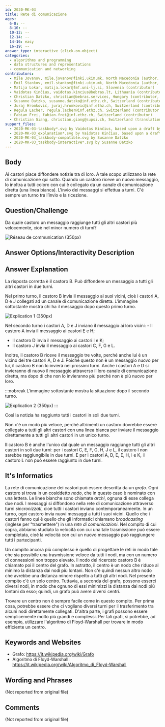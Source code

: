 ```yaml
---
id: 2020-MK-03
title: Rete di comunicazione
ages:
  6-8: --
  8-10: --
  10-12: --
  12-14: --
  14-16: easy
  16-19: --
answer_type: interactive (click-on-object)
categories:
  - algorithms and programming
  - data structures and representations
  - communication and networking
contributors:
  - Mile Jovanov, mile.jovanov@finki.ukim.mk, North Macedonia (author, graphics)
  - Emil Stankov, emil.stankov@finki.ukim.mk, North Macedonia (author, graphics)
  - Matija Lokar, matija.lokar@fmf.uni-lj.si, Slovenia (contributor)
  - Vaidotas Kinčius, vaidotas.kincius@bebras.lt, Lithuania (contributor, graphics)
  - Christian Datzko, christian@bebras.services, Hungary (contributor, graphics)
  - Susanne Datzko, susanne.datzko@inf.ethz.ch, Switzerland (contributor, graphics)
  - Juraj Hromkovič, juraj.hromkovic@inf.ethz.ch, Switzerland (contributor)
  - Regula Lacher, regula.lacher@inf.ethz.ch, Switzerland (contributor, translation from English into German)
  - Fabian Frei, fabian.frei@inf.ethz.ch, Switzerland (contributor)
  - Christian Giang, christian.giang@supsi.ch, Switzerland (translation from German into Italian)
support_files:
  - 2020-MK-03-taskbody*.svg by Vaidotas Kinčius, based upon a draft by Mile Jovanov and Emil Stankov, improved by Susanne Datzko
  - 2020-MK-03_explanation*.svg by Vaidotas Kinčius, based upon a draft by Christian Datzko
  - 2020-MK-03_taskbody-compatible.svg by Susanne Datzko
  - 2020-MK-03_taskbody-interactive*.svg by Susanne Datzko
---
```



## Body

Ai castori piace diffondere notizie tra di loro. A tale scopo utilizzano la rete di comunicazione qui sotto. Quando un castoro riceve un nuovo messaggio, lo inoltra a tutti coloro con cui è collegato da un canale di comunicazione diretta (una linea bianca). L'invio dei messaggi si effettua a turni. C'è sempre un turno tra l’invio e la ricezione.


## Question/Challenge

Da quale castoro un messaggio raggiunge tutti gli altri castori più velocemente, cioè nel minor numero di turni?

![](graphics/2020-MK-03_taskbody-compatible.svg "Réseau de communication (350px)")


## Answer Options/Interactivity Description

<!-- empty -->


## Answer Explanation

La risposta corretta è il castoro B. Può diffondere un messaggio a tutti gli altri castori in due turni.

Nel primo turno, il castoro B invia il messaggio ai suoi vicini, cioè i castori A, D e J collegati ad un canale di comunicazione diretta. L'immagine sottostante mostra chi ha il messaggio dopo questo primo turno.

![](graphics/2020-MK-03_explanation1-compatible.svg "Explication 1 (350px)")

Nel secondo turno i castori A, D e J inviano il messaggio ai loro vicini: - Il castoro A invia il messaggio ai castori E e H;
 - Il castoro D invia il messaggio ai castori I e K;
 - Il castoro J invia il messaggio ai castori C, F, G e L.

Inoltre, il castoro B riceve il messaggio tre volte, perché anche lui è un vicino dei tre castori A, D e J. Poiché questo non è un messaggio nuovo per lui, il castoro B non lo invierà nei prossimi turni. Anche i castori A e D si invieranno di nuovo il messaggio attraverso il loro canale di comunicazione diretta, ma dopo di che non lo invieranno più perché non è più nuovo per loro.

:::nobreak
L'immagine sottostante mostra la situazione dopo il secondo turno. 

![](graphics/2020-MK-03_explanation2-compatible.svg "Explication 2 (350px)")
:::

Così la notizia ha raggiunto tutti i castori in soli due turni. 

Non c'è un modo più veloce, perché altrimenti un castoro dovrebbe essere collegato a tutti gli altri castori con una linea bianca per inviare il messaggio direttamente a tutti gli altri castori in un unico turno.

Il castoro B è anche l'unico dal quale un messaggio raggiunge tutti gli altri castori in soli due turni: per i castori C, E, F, G, H, J e L, il castoro I non sarebbe raggiungibile in due turni. E per i castori A, D, E, E, H, I e K, il castoro L non può essere raggiunto in due turni.


## It's Informatics

La rete di comunicazione dei castori può essere descritta da un _grafo_. Ogni castoro si trova in un cosiddetto _nodo_, che in questo caso è nominato con una lettera. Le linee bianche sono chiamate _archi_, ognuna di esse collega due nodi. I messaggi si diffondono nella rete di comunicazione attraverso turni _sincronizzati_, cioè tutti i castori inviano contemporaneamente. In un turno, ogni castoro invia nuovi messaggi a tutti i suoi vicini. Quello che i castori fanno qui è quello che gli informatici chiamano _broadcasting_ (inglese per "trasmettere")  in una _rete di comunicazioni_. Nel compito di cui sopra, abbiamo studiato la velocità con cui una tale trasmissione può essere completata, cioè la velocità con cui un nuovo messaggio può raggiungere tutti i partecipanti. 

Un compito ancora più complesso è quello di progettare le reti in modo tale che sia possibile una trasmissione veloce da tutti i nodi, ma con un numero di connessioni non troppo elevato.
Il nodo del ricercato castoro B è chiamato poi il centro del grafo. In astratto, il centro è un nodo che riduce al minimo la distanza dai nodi più lontani. Non c'è quindi nessun altro nodo che avrebbe una distanza minore rispetto a tutti gli altri nodi. Nel presente compito c'è un solo centro. Tuttavia, a seconda del grafo, possono esserci diversi nodi, in modo che ognuno di essi minimizzi la distanza dai nodi più lontani da esso; quindi, un grafo può avere diversi centri.

Trovare un centro non è sempre facile come in questo compito. Per prima cosa, potrebbe essere che ci vogliano diversi turni per il trasferimento tra alcuni nodi direttamente collegati. D'altra parte, i grafi possono essere semplicemente molto più grandi e complessi. Per tali grafi, si potrebbe, ad esempio, utilizzare l'algoritmo di Floyd-Warshall per trovare in modo efficiente un centro.


## Keywords and Websites

 - Grafo: https://it.wikipedia.org/wiki/Grafo
 - Algoritmo di Floyd-Warshall: https://it.wikipedia.org/wiki/Algoritmo_di_Floyd-Warshall 


## Wording and Phrases

(Not reported from original file)


## Comments

(Not reported from original file)
